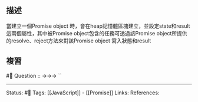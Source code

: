 ## 描述

當建立一個Promise object 時，會在heap記憶體區塊建立，並設定state和result這兩個屬性，其中被Promise object包含的任務可透過該Promise object所提供的resolve、reject方法來對該Promise object 寫入狀態和result

## 複習
#🧠 Question :: ->->-> ``

---
Status: #🌱 
Tags:
[[JavaScript]] - [[Promise]]
Links:
References: